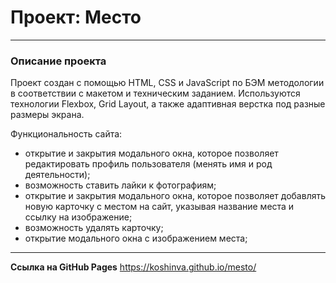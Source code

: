 # Проект: Место
---
### Описание проекта

Проект создан с помощью HTML, CSS и JavaScript по БЭМ методологии в соответствии с макетом и техническим заданием. Используются технологии Flexbox, Grid Layout, а также адаптивная верстка под разные размеры экрана. 

Функциональность сайта:
* открытие и закрытия модального окна, которое позволяет редактировать профиль пользователя (менять имя и род деятельности);
* возможность ставить лайки к фотографиям;
* открытие и закрытия модального окна, которое позволяет добавлять новую карточку с местом на сайт, указывая название места и ссылку на изображение;
* возможность удалять карточку;
* открытие модального окна с изображением места;

---

__Ссылка на GitHub Pages__ https://koshinva.github.io/mesto/